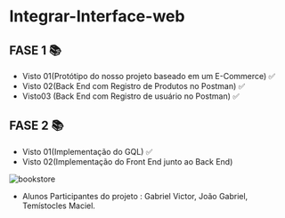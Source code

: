 # Integrar-Interface-web

##  FASE 1 📚

- Visto 01(Protótipo do nosso projeto baseado em um E-Commerce) ✅
- Visto 02(Back End com Registro de Produtos no Postman) ✅
- Visto03 (Back End com Registro de usuário no Postman)  ✅

##  FASE 2 📚

- Visto 01(Implementação do GQL) ✅
- Visto 02(Implementação do Front End junto ao Back End)

![bookstore](https://github.com/gaabrielvictor/Integrar-Interface-web/assets/116320384/6ac1a966-e284-49f3-9b85-8614ab06917f)


- Alunos Participantes do projeto : Gabriel Victor, João Gabriel, Temístocles Maciel.
